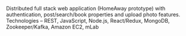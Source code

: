 Distributed full stack web application (HomeAway prototype) with authentication, post/search/book properties and upload photo features. Technologies – REST, JavaScript, Node.js, React/Redux, MongoDB, Zookeeper/Kafka, Amazon EC2, mLab  
